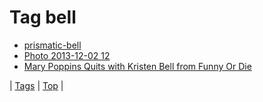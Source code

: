 <!--
title: Tag bell
date: 2020-06-28T15:26:58.835Z
tags:
-->
# Tag bell

 * [prismatic-bell](154376305644.md)
 * [Photo 2013-12-02 12](68773591557.md)
 * [Mary Poppins Quits with Kristen Bell from Funny Or Die](93115176564.md)

| [Tags](tags.md) | [Top](index.md) |
